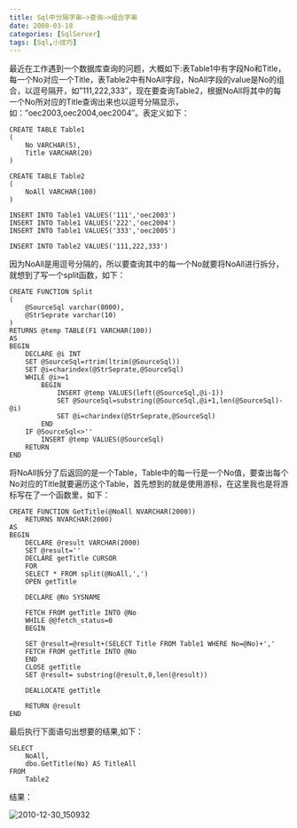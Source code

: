 ```yaml
---
title: Sql中分隔字串–>查询–>组合字串
date: 2008-03-18
categories: [SqlServer]
tags: [Sql,小技巧]
---
```


最近在工作遇到一个数据库查询的问题，大概如下:表Table1中有字段No和Title，每一个No对应一个Title，表Table2中有NoAll字段，NoAll字段的value是No的组合，以逗号隔开，如”111,222,333″，现在要查询Table2，根据NoAll将其中的每一个No所对应的Title查询出来也以逗号分隔显示，如：”oec2003,oec2004,oec2004″。表定义如下：
<!--more-->

```
CREATE TABLE Table1
(
    No VARCHAR(5),
    Title VARCHAR(20)
)

CREATE TABLE Table2
(
    NoAll VARCHAR(100)
)

INSERT INTO Table1 VALUES('111','oec2003')
INSERT INTO Table1 VALUES('222','oec2004')
INSERT INTO Table1 VALUES('333','oec2005')

INSERT INTO Table2 VALUES('111,222,333')
```

因为NoAll是用逗号分隔的，所以要查询其中的每一个No就要将NoAll进行拆分，就想到了写一个split函数，如下：

```
CREATE FUNCTION Split
(
    @SourceSql varchar(8000),
    @StrSeprate varchar(10)
)
RETURNS @temp TABLE(F1 VARCHAR(100))
AS
BEGIN
    DECLARE @i INT
    SET @SourceSql=rtrim(ltrim(@SourceSql))
    SET @i=charindex(@StrSeprate,@SourceSql)
    WHILE @i>=1
        BEGIN
            INSERT @temp VALUES(left(@SourceSql,@i-1))
            SET @SourceSql=substring(@SourceSql,@i+1,len(@SourceSql)-@i)
            SET @i=charindex(@StrSeprate,@SourceSql)
        END
    IF @SourceSql<>''
        INSERT @temp VALUES(@SourceSql)
    RETURN
END
```

将NoAll拆分了后返回的是一个Table，Table中的每一行是一个No值，要查出每个No对应的Title就要遍历这个Table，首先想到的就是使用游标，在这里我也是将游标写在了一个函数里，如下：

```
CREATE FUNCTION GetTitle(@NoAll NVARCHAR(2000))
    RETURNS NVARCHAR(2000)
AS
BEGIN
    DECLARE @result VARCHAR(2000)
    SET @result=''
    DECLARE getTitle CURSOR
    FOR
    SELECT * FROM split(@NoAll,',')
    OPEN getTitle

    DECLARE @No SYSNAME

    FETCH FROM getTitle INTO @No
    WHILE @@fetch_status=0
    BEGIN

    SET @result=@result+(SELECT Title FROM Table1 WHERE No=@No)+','
    FETCH FROM getTitle INTO @No
    END
    CLOSE getTitle
    SET @result= substring(@result,0,len(@result))

    DEALLOCATE getTitle

    RETURN @result
END
```

最后执行下面语句出想要的结果,如下：

```
SELECT
    NoAll,
    dbo.GetTitle(No) AS TitleAll
FROM
    Table2
```

结果：

![2010-12-30_150932](http://oec2003.qiniudn.com/2010-12-30_150932.gif)



